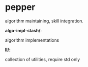 # pepper

algorithm maintaining, skill integration.

**algo-impl-stash/**: 

algorithm implementations

**ll/**: 

collection of utilities, require std only


